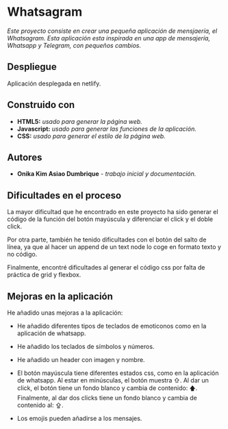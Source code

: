 # Whatsagram

_Este proyecto consiste en crear una pequeña aplicación de mensjaería, el Whatsagram. 
Esta aplicación esta inspirada en una app de mensajería, Whatsapp y Telegram, con 
pequeños cambios._

## Despliegue
Aplicación desplegada en netlify.

## Construido con 
- __HTML5:__ _usado para generar la página web._
- __Javascript:__ _usado para generar las funciones de la aplicación._
- __CSS:__ _usado para generar el estilo de la página web._



## Autores

- __Onika Kim Asiao Dumbrique__ - _trabajo inicial y documentación._


## Dificultades en el proceso
La mayor dificultad que he encontrado en este proyecto ha sido generar el código de 
la función del botón mayúscula y diferenciar el click y el doble click.  

Por otra parte, también he tenido dificultades con el botón del salto de línea, 
ya que al hacer un append de un text node lo coge en formato texto y no código.   

Finalmente, encontré dificultades al generar el código css por falta de práctica de
grid y flexbox. 

## Mejoras en la aplicación
He añadido unas mejoras a la aplicación:
* He añadido diferentes tipos de teclados de emoticonos como en la aplicación 
  de whatsapp.
  
* He añadido los teclados de símbolos y números.

* He añadido un header con imagen y nombre.
  
* El botón mayúscula tiene diferentes estados css, como en la aplicación de whatsapp.
Al estar en minúsculas, el botón muestra ⇧. Al dar un click, el botón tiene un fondo 
  blanco y cambia de contenido: 🡅. Finalmente, al dar dos clicks tiene un fondo blanco
  y cambia de contenido al: ⇪.
  
* Los emojis pueden añadirse a los mensajes.


